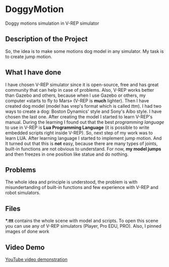 # DoggyMotion
Doggy motions simulation in V-REP simulator


## Description of the Project
So, the idea is to make some motions dog model in any simulator. My task is to create jump motion.

## What I have done
I have chosen V-REP simulator since it is open-source, free and has great community that can help in case of problems. Also, V-REP works better than Gazebo and others, because when I use Gazebo or others, my computer «starts to fly to Mars» (V-REP is **much** lighter). Then I have created dog model (model has vrep's format which is called *ttm*). I had two ways to create a dog: Boston Dynamics' style and Sony's Aibo style. I have chosen the last one. After creating the model I started to learn V-REP's manual. During the learning I found out that the best *programming language* to use in V-REP is **Lua Programming Language** (it is possible to write embedded scripts right inside V-REP). So, next step of my work was to learn LUA. After learning language I started to implement jump motion. And It turned out that this is **not** easy, because there are many types of joints, built-in functions are not obvious to understand. For now, **my model jumps** and then freezes in one position like statue and do nothing. 

## Problems
The whole idea and principle is understood, the problem is with misundertanding of built-in functions and few experience with V-REP and robot simulators.

## Files
**\*.ttt** contains the whole scene with model and scripts. To open this scene you can use any of V-REP simulators (Player, Pro EDU, PRO). Also, I pinned images of done work

## Video Demo
[YouTube video demonstration](https://youtu.be/e8SMatxq9mg)
